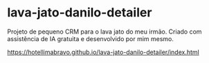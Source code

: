 # lava-jato-danilo-detailer

Projeto de pequeno CRM para o lava jato do meu irmão. Criado com assistência de
IA gratuita e desenvolvido por mim mesmo.

https://hotellimabravo.github.io/lava-jato-danilo-detailer/index.html
